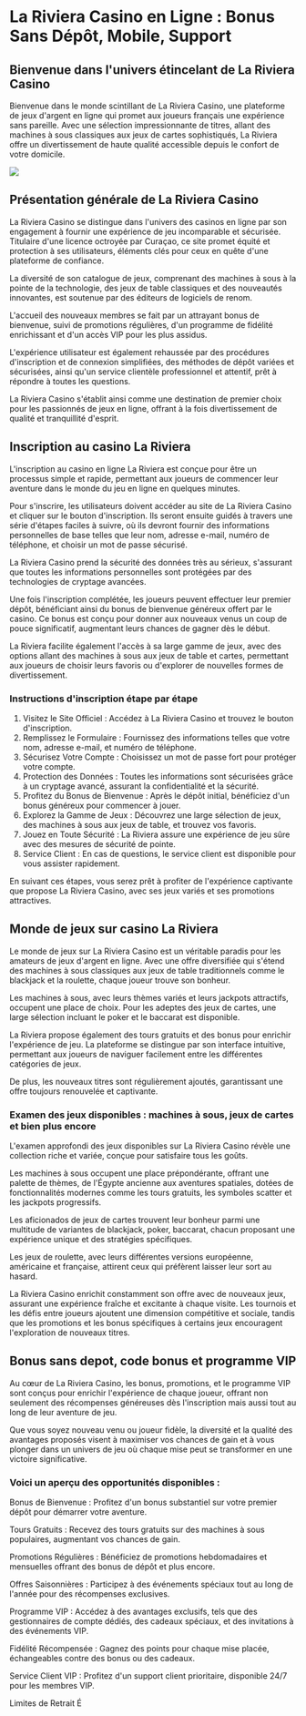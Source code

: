 # La Riviera Casino en Ligne : Bonus Sans Dépôt, Mobile, Support

## Bienvenue dans l\'univers étincelant de La Riviera Casino

Bienvenue dans le monde scintillant de La Riviera Casino, une plateforme
de jeux d\'argent en ligne qui promet aux joueurs français une
expérience sans pareille. Avec une sélection impressionnante de titres,
allant des machines à sous classiques aux jeux de cartes sophistiqués,
La Riviera offre un divertissement de haute qualité accessible depuis le
confort de votre domicile.

[![](https://i.imgur.com/JJwkDm3.png)](https://traff.sbs/frcas)

## Présentation générale de La Riviera Casino

La Riviera Casino se distingue dans l\'univers des casinos en ligne par
son engagement à fournir une expérience de jeu incomparable et
sécurisée. Titulaire d\'une licence octroyée par Curaçao, ce site promet
équité et protection à ses utilisateurs, éléments clés pour ceux en
quête d\'une plateforme de confiance.

La diversité de son catalogue de jeux, comprenant des machines à sous à
la pointe de la technologie, des jeux de table classiques et des
nouveautés innovantes, est soutenue par des éditeurs de logiciels de
renom.

L\'accueil des nouveaux membres se fait par un attrayant bonus de
bienvenue, suivi de promotions régulières, d\'un programme de fidélité
enrichissant et d\'un accès VIP pour les plus assidus.

L\'expérience utilisateur est également rehaussée par des procédures
d\'inscription et de connexion simplifiées, des méthodes de dépôt
variées et sécurisées, ainsi qu\'un service clientèle professionnel et
attentif, prêt à répondre à toutes les questions.

La Riviera Casino s\'établit ainsi comme une destination de premier
choix pour les passionnés de jeux en ligne, offrant à la fois
divertissement de qualité et tranquillité d\'esprit.

## Inscription au casino La Riviera

L\'inscription au casino en ligne La Riviera est conçue pour être un
processus simple et rapide, permettant aux joueurs de commencer leur
aventure dans le monde du jeu en ligne en quelques minutes.

Pour s\'inscrire, les utilisateurs doivent accéder au site de La Riviera
Casino et cliquer sur le bouton d\'inscription. Ils seront ensuite
guidés à travers une série d\'étapes faciles à suivre, où ils devront
fournir des informations personnelles de base telles que leur nom,
adresse e-mail, numéro de téléphone, et choisir un mot de passe
sécurisé.

La Riviera Casino prend la sécurité des données très au sérieux,
s\'assurant que toutes les informations personnelles sont protégées par
des technologies de cryptage avancées.

Une fois l\'inscription complétée, les joueurs peuvent effectuer leur
premier dépôt, bénéficiant ainsi du bonus de bienvenue généreux offert
par le casino. Ce bonus est conçu pour donner aux nouveaux venus un coup
de pouce significatif, augmentant leurs chances de gagner dès le début.

La Riviera facilite également l\'accès à sa large gamme de jeux, avec
des options allant des machines à sous aux jeux de table et cartes,
permettant aux joueurs de choisir leurs favoris ou d\'explorer de
nouvelles formes de divertissement.

### Instructions d\'inscription étape par étape

1.  Visitez le Site Officiel : Accédez à La Riviera Casino et trouvez le
    bouton d\'inscription.
2.  Remplissez le Formulaire : Fournissez des informations telles que
    votre nom, adresse e-mail, et numéro de téléphone.
3.  Sécurisez Votre Compte : Choisissez un mot de passe fort pour
    protéger votre compte.
4.  Protection des Données : Toutes les informations sont sécurisées
    grâce à un cryptage avancé, assurant la confidentialité et la
    sécurité.
5.  Profitez du Bonus de Bienvenue : Après le dépôt initial, bénéficiez
    d\'un bonus généreux pour commencer à jouer.
6.  Explorez la Gamme de Jeux : Découvrez une large sélection de jeux,
    des machines à sous aux jeux de table, et trouvez vos favoris.
7.  Jouez en Toute Sécurité : La Riviera assure une expérience de jeu
    sûre avec des mesures de sécurité de pointe.
8.  Service Client : En cas de questions, le service client est
    disponible pour vous assister rapidement.

En suivant ces étapes, vous serez prêt à profiter de l\'expérience
captivante que propose La Riviera Casino, avec ses jeux variés et ses
promotions attractives.

## Monde de jeux sur casino La Riviera

Le monde de jeux sur La Riviera Casino est un véritable paradis pour les
amateurs de jeux d\'argent en ligne. Avec une offre diversifiée qui
s\'étend des machines à sous classiques aux jeux de table traditionnels
comme le blackjack et la roulette, chaque joueur trouve son bonheur.

Les machines à sous, avec leurs thèmes variés et leurs jackpots
attractifs, occupent une place de choix. Pour les adeptes des jeux de
cartes, une large sélection incluant le poker et le baccarat est
disponible.

La Riviera propose également des tours gratuits et des bonus pour
enrichir l\'expérience de jeu. La plateforme se distingue par son
interface intuitive, permettant aux joueurs de naviguer facilement entre
les différentes catégories de jeux.

De plus, les nouveaux titres sont régulièrement ajoutés, garantissant
une offre toujours renouvelée et captivante.

### Examen des jeux disponibles : machines à sous, jeux de cartes et bien plus encore

L\'examen approfondi des jeux disponibles sur La Riviera Casino révèle
une collection riche et variée, conçue pour satisfaire tous les goûts.

Les machines à sous occupent une place prépondérante, offrant une
palette de thèmes, de l\'Égypte ancienne aux aventures spatiales, dotées
de fonctionnalités modernes comme les tours gratuits, les symboles
scatter et les jackpots progressifs.

Les aficionados de jeux de cartes trouvent leur bonheur parmi une
multitude de variantes de blackjack, poker, baccarat, chacun proposant
une expérience unique et des stratégies spécifiques.

Les jeux de roulette, avec leurs différentes versions européenne,
américaine et française, attirent ceux qui préfèrent laisser leur sort
au hasard.

La Riviera Casino enrichit constamment son offre avec de nouveaux jeux,
assurant une expérience fraîche et excitante à chaque visite. Les
tournois et les défis entre joueurs ajoutent une dimension compétitive
et sociale, tandis que les promotions et les bonus spécifiques à
certains jeux encouragent l\'exploration de nouveaux titres.

## Bonus sans depot, code bonus et programme VIP

Au cœur de La Riviera Casino, les bonus, promotions, et le programme VIP
sont conçus pour enrichir l\'expérience de chaque joueur, offrant non
seulement des récompenses généreuses dès l\'inscription mais aussi tout
au long de leur aventure de jeu.

Que vous soyez nouveau venu ou joueur fidèle, la diversité et la qualité
des avantages proposés visent à maximiser vos chances de gain et à vous
plonger dans un univers de jeu où chaque mise peut se transformer en une
victoire significative.

### Voici un aperçu des opportunités disponibles :

Bonus de Bienvenue : Profitez d\'un bonus substantiel sur votre premier
dépôt pour démarrer votre aventure.

Tours Gratuits : Recevez des tours gratuits sur des machines à sous
populaires, augmentant vos chances de gain.

Promotions Régulières : Bénéficiez de promotions hebdomadaires et
mensuelles offrant des bonus de dépôt et plus encore.

Offres Saisonnières : Participez à des événements spéciaux tout au long
de l\'année pour des récompenses exclusives.

Programme VIP : Accédez à des avantages exclusifs, tels que des
gestionnaires de compte dédiés, des cadeaux spéciaux, et des invitations
à des événements VIP.

Fidélité Récompensée : Gagnez des points pour chaque mise placée,
échangeables contre des bonus ou des cadeaux.

Service Client VIP : Profitez d\'un support client prioritaire,
disponible 24/7 pour les membres VIP.

Limites de Retrait É

